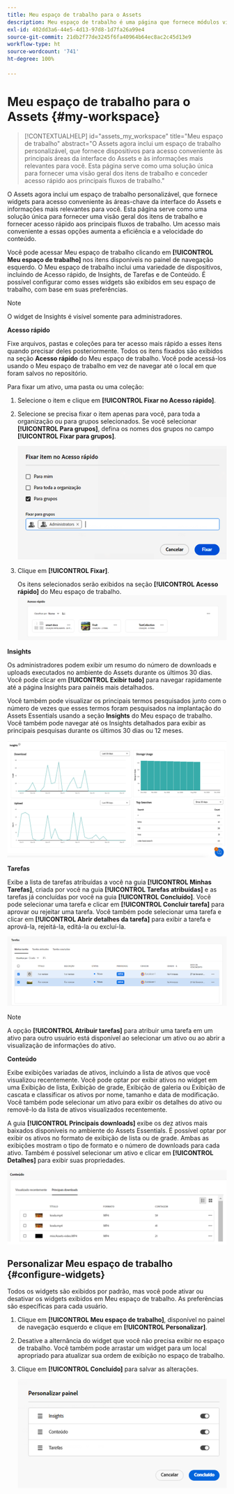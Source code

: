 ```yaml
---
title: Meu espaço de trabalho para o Assets
description: Meu espaço de trabalho é uma página que fornece módulos visuais personalizáveis para um acesso conveniente às áreas-chave da interface do Assets e informações mais relevantes para o usuário.
exl-id: 402dd3a6-44e5-4d13-97d8-1d7fa26a99e4
source-git-commit: 21db2f77de3245f6fa40964b64ec8ac2c45d13e9
workflow-type: ht
source-wordcount: '741'
ht-degree: 100%

---
```


# Meu espaço de trabalho para o Assets {#my-workspace}

>[!CONTEXTUALHELP]
>id="assets_my_workspace"
>title="Meu espaço de trabalho"
>abstract="O Assets agora inclui um espaço de trabalho personalizável, que fornece dispositivos para acesso conveniente às principais áreas da interface do Assets e às informações mais relevantes para você. Esta página serve como uma solução única para fornecer uma visão geral dos itens de trabalho e conceder acesso rápido aos principais fluxos de trabalho."

O Assets agora inclui um espaço de trabalho personalizável, que fornece widgets para acesso conveniente às áreas-chave da interface do Assets e informações mais relevantes para você. Esta página serve como uma solução única para fornecer uma visão geral dos itens de trabalho e fornecer acesso rápido aos principais fluxos de trabalho. Um acesso mais conveniente a essas opções aumenta a eficiência e a velocidade do conteúdo.

Você pode acessar Meu espaço de trabalho clicando em **[!UICONTROL Meu espaço de trabalho]** nos itens disponíveis no painel de navegação esquerdo. O Meu espaço de trabalho inclui uma variedade de dispositivos, incluindo de Acesso rápido, de Insights, de Tarefas e de Conteúdo. É possível configurar como esses widgets são exibidos em seu espaço de trabalho, com base em suas preferências.

>[!NOTE]
>
>O widget de Insights é visível somente para administradores.

<!--

**New features coming soon**

Highlights upcoming features for Assets.

![New features coming soon in Workspace](assets/new-features.png)

-->



**Acesso rápido**

Fixe arquivos, pastas e coleções para ter acesso mais rápido a esses itens quando precisar deles posteriormente. Todos os itens fixados são exibidos na seção **Acesso rápido** do Meu espaço de trabalho. Você pode acessá-los usando o Meu espaço de trabalho em vez de navegar até o local em que foram salvos no repositório.

Para fixar um ativo, uma pasta ou uma coleção:

1. Selecione o item e clique em **[!UICONTROL Fixar no Acesso rápido]**.

1. Selecione se precisa fixar o item apenas para você, para toda a organização ou para grupos selecionados. Se você selecionar **[!UICONTROL Para grupos]**, defina os nomes dos grupos no campo **[!UICONTROL Fixar para grupos]**.

   ![Fixação de itens para grupos](assets/pin-items-for-groups.png)
1. Clique em **[!UICONTROL Fixar]**.

   Os itens selecionados serão exibidos na seção **[!UICONTROL Acesso rápido]** do Meu espaço de trabalho.
   ![Tarefas no espaço de trabalho](assets/quick-access.png)

**Insights**

Os administradores podem exibir um resumo do número de downloads e uploads executados no ambiente do Assets durante os últimos 30 dias. Você pode clicar em **[!UICONTROL Exibir tudo]** para navegar rapidamente até a página Insights para painéis mais detalhados.

Você também pode visualizar os principais termos pesquisados junto com o número de vezes que esses termos foram pesquisados na implantação do Assets Essentials usando a seção **Insights** do Meu espaço de trabalho. Você também pode navegar até os Insights detalhados para exibir as principais pesquisas durante os últimos 30 dias ou 12 meses.

![Insights no Espaço de trabalho](assets/insights.png)

**Tarefas**

Exibe a lista de tarefas atribuídas a você na guia **[!UICONTROL Minhas Tarefas]**, criada por você na guia **[!UICONTROL Tarefas atribuídas]** e as tarefas já concluídas por você na guia **[!UICONTROL Concluído]**. Você pode selecionar uma tarefa e clicar em **[!UICONTROL Concluir tarefa]** para aprovar ou rejeitar uma tarefa. Você também pode selecionar uma tarefa e clicar em **[!UICONTROL Abrir detalhes da tarefa]** para exibir a tarefa e aprová-la, rejeitá-la, editá-la ou excluí-la.

![Tarefas no Espaço de trabalho](assets/tasks-workspace.png)

>[!NOTE]
>
> A opção **[!UICONTROL Atribuir tarefas]** para atribuir uma tarefa em um ativo para outro usuário está disponível ao selecionar um ativo ou ao abrir a visualização de informações do ativo.

**Conteúdo**

Exibe exibições variadas de ativos, incluindo a lista de ativos que você visualizou recentemente. Você pode optar por exibir ativos no widget em uma Exibição de lista, Exibição de grade, Exibição de galeria ou Exibição de cascata e classificar os ativos por nome, tamanho e data de modificação. Você também pode selecionar um ativo para exibir os detalhes do ativo ou removê-lo da lista de ativos visualizados recentemente.

A guia **[!UICONTROL Principais downloads]** exibe os dez ativos mais baixados disponíveis no ambiente do Assets Essentials. É possível optar por exibir os ativos no formato de exibição de lista ou de grade. Ambas as exibições mostram o tipo de formato e o número de downloads para cada ativo. Também é possível selecionar um ativo e clicar em **[!UICONTROL Detalhes]** para exibir suas propriedades.

![Widget de Conteúdo no Espaço de trabalho](assets/workspace-content.png)

## Personalizar Meu espaço de trabalho {#configure-widgets}

Todos os widgets são exibidos por padrão, mas você pode ativar ou desativar os widgets exibidos em Meu espaço de trabalho. As preferências são específicas para cada usuário.

1. Clique em **[!UICONTROL Meu espaço de trabalho]**, disponível no painel de navegação esquerdo e clique em **[!UICONTROL Personalizar]**.

1. Desative a alternância do widget que você não precisa exibir no espaço de trabalho. Você também pode arrastar um widget para um local apropriado para atualizar sua ordem de exibição no espaço de trabalho.

1. Clique em **[!UICONTROL Concluído]** para salvar as alterações.

   ![Personalizar widgets no espaço de trabalho](assets/customize-workspace.png)
